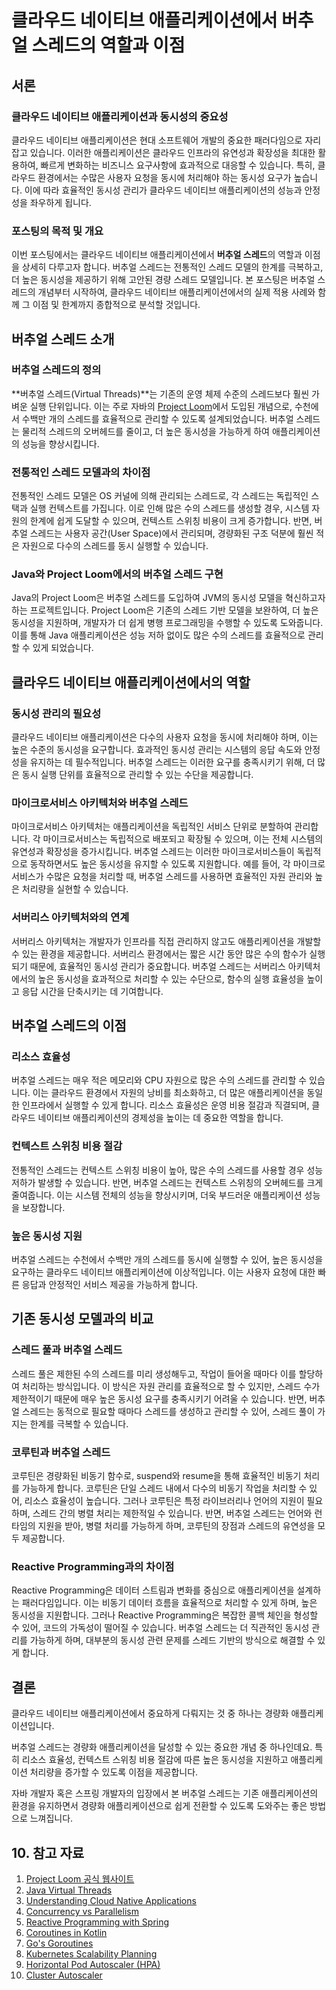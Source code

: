 # 클라우드 네이티브 애플리케이션에서 버추얼 스레드의 역할과 이점

## 서론

### 클라우드 네이티브 애플리케이션과 동시성의 중요성

클라우드 네이티브 애플리케이션은 현대 소프트웨어 개발의 중요한 패러다임으로 자리 잡고 있습니다. 이러한 애플리케이션은 클라우드 인프라의 유연성과 확장성을 최대한 활용하여, 빠르게 변화하는 비즈니스 요구사항에 효과적으로 대응할 수 있습니다. 특히, 클라우드 환경에서는 수많은 사용자 요청을 동시에 처리해야 하는 동시성 요구가 높습니다. 이에 따라 효율적인 동시성 관리가 클라우드 네이티브 애플리케이션의 성능과 안정성을 좌우하게 됩니다.

### 포스팅의 목적 및 개요

이번 포스팅에서는 클라우드 네이티브 애플리케이션에서 **버추얼 스레드**의 역할과 이점을 상세히 다루고자 합니다. 버추얼 스레드는 전통적인 스레드 모델의 한계를 극복하고, 더 높은 동시성을 제공하기 위해 고안된 경량 스레드 모델입니다. 본 포스팅은 버추얼 스레드의 개념부터 시작하여, 클라우드 네이티브 애플리케이션에서의 실제 적용 사례와 함께 그 이점 및 한계까지 종합적으로 분석할 것입니다.

## 버추얼 스레드 소개

### 버추얼 스레드의 정의

**버추얼 스레드(Virtual Threads)**는 기존의 운영 체제 수준의 스레드보다 훨씬 가벼운 실행 단위입니다. 이는 주로 자바의 [Project Loom](https://openjdk.java.net/projects/loom/)에서 도입된 개념으로, 수천에서 수백만 개의 스레드를 효율적으로 관리할 수 있도록 설계되었습니다. 버추얼 스레드는 물리적 스레드의 오버헤드를 줄이고, 더 높은 동시성을 가능하게 하여 애플리케이션의 성능을 향상시킵니다.

### 전통적인 스레드 모델과의 차이점

전통적인 스레드 모델은 OS 커널에 의해 관리되는 스레드로, 각 스레드는 독립적인 스택과 실행 컨텍스트를 가집니다. 이로 인해 많은 수의 스레드를 생성할 경우, 시스템 자원의 한계에 쉽게 도달할 수 있으며, 컨텍스트 스위칭 비용이 크게 증가합니다. 반면, 버추얼 스레드는 사용자 공간(User Space)에서 관리되며, 경량화된 구조 덕분에 훨씬 적은 자원으로 다수의 스레드를 동시 실행할 수 있습니다.

### Java와 Project Loom에서의 버추얼 스레드 구현

Java의 Project Loom은 버추얼 스레드를 도입하여 JVM의 동시성 모델을 혁신하고자 하는 프로젝트입니다. Project Loom은 기존의 스레드 기반 모델을 보완하여, 더 높은 동시성을 지원하며, 개발자가 더 쉽게 병행 프로그래밍을 수행할 수 있도록 도와줍니다. 이를 통해 Java 애플리케이션은 성능 저하 없이도 많은 수의 스레드를 효율적으로 관리할 수 있게 되었습니다.

## 클라우드 네이티브 애플리케이션에서의 역할

### 동시성 관리의 필요성

클라우드 네이티브 애플리케이션은 다수의 사용자 요청을 동시에 처리해야 하며, 이는 높은 수준의 동시성을 요구합니다. 효과적인 동시성 관리는 시스템의 응답 속도와 안정성을 유지하는 데 필수적입니다. 버추얼 스레드는 이러한 요구를 충족시키기 위해, 더 많은 동시 실행 단위를 효율적으로 관리할 수 있는 수단을 제공합니다.

### 마이크로서비스 아키텍처와 버추얼 스레드

마이크로서비스 아키텍처는 애플리케이션을 독립적인 서비스 단위로 분할하여 관리합니다. 각 마이크로서비스는 독립적으로 배포되고 확장될 수 있으며, 이는 전체 시스템의 유연성과 확장성을 증가시킵니다. 버추얼 스레드는 이러한 마이크로서비스들이 독립적으로 동작하면서도 높은 동시성을 유지할 수 있도록 지원합니다. 예를 들어, 각 마이크로서비스가 수많은 요청을 처리할 때, 버추얼 스레드를 사용하면 효율적인 자원 관리와 높은 처리량을 실현할 수 있습니다.

### 서버리스 아키텍처와의 연계

서버리스 아키텍처는 개발자가 인프라를 직접 관리하지 않고도 애플리케이션을 개발할 수 있는 환경을 제공합니다. 서버리스 환경에서는 짧은 시간 동안 많은 수의 함수가 실행되기 때문에, 효율적인 동시성 관리가 중요합니다. 버추얼 스레드는 서버리스 아키텍처에서의 높은 동시성을 효과적으로 처리할 수 있는 수단으로, 함수의 실행 효율성을 높이고 응답 시간을 단축시키는 데 기여합니다.

## 버추얼 스레드의 이점

### 리소스 효율성

버추얼 스레드는 매우 적은 메모리와 CPU 자원으로 많은 수의 스레드를 관리할 수 있습니다. 이는 클라우드 환경에서 자원의 낭비를 최소화하고, 더 많은 애플리케이션을 동일한 인프라에서 실행할 수 있게 합니다. 리소스 효율성은 운영 비용 절감과 직결되며, 클라우드 네이티브 애플리케이션의 경제성을 높이는 데 중요한 역할을 합니다.

### 컨텍스트 스위칭 비용 절감

전통적인 스레드는 컨텍스트 스위칭 비용이 높아, 많은 수의 스레드를 사용할 경우 성능 저하가 발생할 수 있습니다. 반면, 버추얼 스레드는 컨텍스트 스위칭의 오버헤드를 크게 줄여줍니다. 이는 시스템 전체의 성능을 향상시키며, 더욱 부드러운 애플리케이션 성능을 보장합니다.

### 높은 동시성 지원

버추얼 스레드는 수천에서 수백만 개의 스레드를 동시에 실행할 수 있어, 높은 동시성을 요구하는 클라우드 네이티브 애플리케이션에 이상적입니다. 이는 사용자 요청에 대한 빠른 응답과 안정적인 서비스 제공을 가능하게 합니다.

## 기존 동시성 모델과의 비교

### 스레드 풀과 버추얼 스레드

스레드 풀은 제한된 수의 스레드를 미리 생성해두고, 작업이 들어올 때마다 이를 할당하여 처리하는 방식입니다. 이 방식은 자원 관리를 효율적으로 할 수 있지만, 스레드 수가 제한적이기 때문에 매우 높은 동시성 요구를 충족시키기 어려울 수 있습니다. 반면, 버추얼 스레드는 동적으로 필요할 때마다 스레드를 생성하고 관리할 수 있어, 스레드 풀이 가지는 한계를 극복할 수 있습니다.

### 코루틴과 버추얼 스레드

코루틴은 경량화된 비동기 함수로, suspend와 resume을 통해 효율적인 비동기 처리를 가능하게 합니다. 코루틴은 단일 스레드 내에서 다수의 비동기 작업을 처리할 수 있어, 리소스 효율성이 높습니다. 그러나 코루틴은 특정 라이브러리나 언어의 지원이 필요하며, 스레드 간의 병렬 처리는 제한적일 수 있습니다. 반면, 버추얼 스레드는 언어와 런타임의 지원을 받아, 병렬 처리를 가능하게 하며, 코루틴의 장점과 스레드의 유연성을 모두 제공합니다.

### Reactive Programming과의 차이점

Reactive Programming은 데이터 스트림과 변화를 중심으로 애플리케이션을 설계하는 패러다임입니다. 이는 비동기 데이터 흐름을 효율적으로 처리할 수 있게 하며, 높은 동시성을 지원합니다. 그러나 Reactive Programming은 복잡한 콜백 체인을 형성할 수 있어, 코드의 가독성이 떨어질 수 있습니다. 버추얼 스레드는 더 직관적인 동시성 관리를 가능하게 하며, 대부분의 동시성 관련 문제를 스레드 기반의 방식으로 해결할 수 있게 합니다.

## 결론

클라우드 네이티브 애플리케이션에서 중요하게 다뤄지는 것 중 하나는 경량화 애플리케이션입니다.

버추얼 스레드는 경량화 애플리케이션을 달성할 수 있는 중요한 개념 중 하나인데요. 특히 리소스 효율성, 컨텍스트 스위칭 비용 절감에 따른 높은 동시성을 지원하고 애플리케이션 처리량을 증가할 수 있도록 이점을 제공합니다.

자바 개발자 혹은 스프링 개발자의 입장에서 본 버추얼 스레드는 기존 애플리케이션의 환경을 유지하면서 경량화 애플리케이션으로 쉽게 전환할 수 있도록 도와주는 좋은 방법으로 느껴집니다.

## 10. 참고 자료

1. [Project Loom 공식 웹사이트](https://openjdk.java.net/projects/loom/)
2. [Java Virtual Threads](https://www.baeldung.com/java-virtual-threads)
3. [Understanding Cloud Native Applications](https://kubernetes.io/docs/concepts/overview/what-is-cloud-native/)
4. [Concurrency vs Parallelism](https://martinfowler.com/articles/concurrency-vs-parallelism.html)
5. [Reactive Programming with Spring](https://spring.io/reactive)
6. [Coroutines in Kotlin](https://kotlinlang.org/docs/coroutines-overview.html)
7. [Go's Goroutines](https://golang.org/doc/effective_go.html#goroutines)
8. [Kubernetes Scalability Planning](https://cloud.google.com/kubernetes-engine/docs/concepts/planning-scalability?hl=ko)
9. [Horizontal Pod Autoscaler (HPA)](https://kubernetes.io/docs/tasks/run-application/horizontal-pod-autoscale/)
10. [Cluster Autoscaler](https://github.com/kubernetes/autoscaler/tree/master/cluster-autoscaler)
